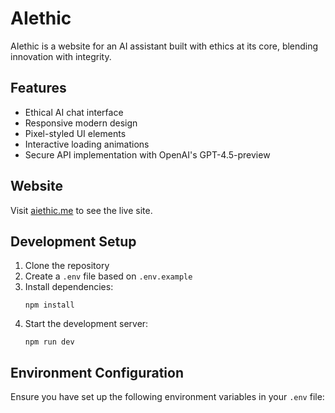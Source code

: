 # AIethic

AIethic is a website for an AI assistant built with ethics at its core, blending innovation with integrity.

## Features

- Ethical AI chat interface
- Responsive modern design
- Pixel-styled UI elements
- Interactive loading animations
- Secure API implementation with OpenAI's GPT-4.5-preview

## Website

Visit [aiethic.me](https://aiethic.me) to see the live site.

## Development Setup

1. Clone the repository
2. Create a `.env` file based on `.env.example`
3. Install dependencies:
   ```
   npm install
   ```
4. Start the development server:
   ```
   npm run dev
   ```

## Environment Configuration

Ensure you have set up the following environment variables in your `.env` file:
